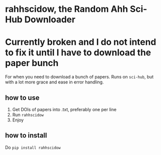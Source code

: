 # rahhscidow, the Random Ahh Sci-Hub Downloader

# Currently broken and I do not intend to fix it until I have to download the paper bunch

For when you need to download a bunch of papers. Runs on `sci-hub`, but with a lot more grace and ease in error handling.

## how to use

1. Get DOIs of papers into .txt, preferably one per line
2. Run `rahhscidow`
3. Enjoy

## how to install
Do `pip install rahhscidow`
